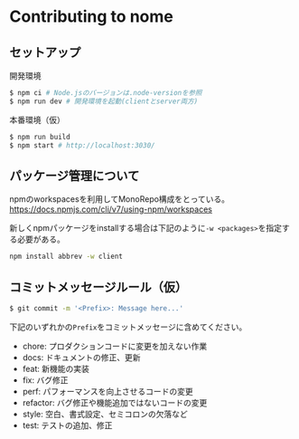 # Contributing to nome

## セットアップ
開発環境
```bash
$ npm ci # Node.jsのバージョンは.node-versionを参照
$ npm run dev # 開発環境を起動(clientとserver両方)
```

本番環境（仮）
```bash
$ npm run build
$ npm start # http://localhost:3030/
```

## パッケージ管理について
npmのworkspacesを利用してMonoRepo構成をとっている。
https://docs.npmjs.com/cli/v7/using-npm/workspaces

新しくnpmパッケージをinstallする場合は下記のように`-w <packages>`を指定する必要がある。
```bash
npm install abbrev -w client
```

## コミットメッセージルール（仮）

```bash
$ git commit -m '<Prefix>: Message here...'
```

下記のいずれかの`Prefix`をコミットメッセージに含めてください。

- chore: プロダクションコードに変更を加えない作業
- docs: ドキュメントの修正、更新
- feat: 新機能の実装
- fix: バグ修正
- perf: パフォーマンスを向上させるコードの変更
- refactor: バグ修正や機能追加ではないコードの変更
- style: 空白、書式設定、セミコロンの欠落など
- test: テストの追加、修正
